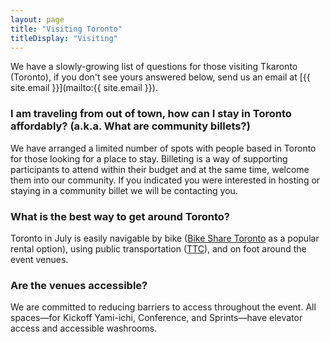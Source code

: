 ```yaml
---
layout: page
title: "Visiting Toronto"
titleDisplay: "Visiting"
---
```


We have a slowly-growing list of questions for those visiting Tkaronto (Toronto), if you don't see yours answered below, send us an email at [{{ site.email }}](mailto:{{ site.email }}).

### I am traveling from out of town, how can I stay in Toronto affordably? (a.k.a. What are community billets?)

We have arranged a limited number of spots with people based in Toronto for those looking for a place to stay. Billeting is a way of supporting participants to attend within their budget and at the same time, welcome them into our community. If you indicated you were interested in hosting or staying in a community billet we will be contacting you.

### What is the best way to get around Toronto?

Toronto in July is easily navigable by bike ([Bike Share Toronto](https://bikesharetoronto.com/) as a popular rental option), using public transportation ([TTC](http://www.ttc.ca/)), and on foot around the event venues.

### Are the venues accessible?

We are committed to reducing barriers to access throughout the event. All spaces—for Kickoff Yami-ichi, Conference, and Sprints—have elevator access and accessible washrooms.
